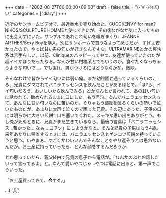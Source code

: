 +++
date = "2002-08-27T00:00:00+09:00"
draft = false
title = "(･∀･)ｲｲ!匂い"
categories = ["diary"]
+++

近所のサンホームビデオで、最近香水を売り始めた。GUCCI/ENVY for man?NIKOS/SCULPTURE HOMMEと使ってきたが、その後なかなか気に入ったものに出会えずにいた。サンプルであれこれ匂いを嗅ぎまくり、JEANNE ARTHES/Sexy Boyを購入。別にサンホームで買うなよって感じだが、すげぇ安かったので。やっぱ甘い系の匂いが好きなんですな。ULTRAMARINEとかの爽快系は苦手らしい。以前、Cliniqueのハッピーってやつ、友達が使っていたのだが超イイかほりだったなぁ。なんか甘い柑橘系とでもいうのか。食べたくなっちゃうような匂いで...。でもあれ、男がつけるにはどうなのかな。微妙。

そんなわけで昔からイイ匂いには弱い俺。まだ幼稚園に通っているくらいのころ、兄貴にダマされてバニラエッセンスを飲んだことがあるほどで。「ほ?ら、イイ匂いだろう...おいしいから飲んでみろ」とかなんとか言われて、あの甘い匂いに誘われて、勧められるままに口にした。もう号泣。なんでバニラエッセンスって、あんなに甘い匂いなのに苦いのか。そりゃもう鼓膜を破るくらいの勢いで泣いたものだが、あまりに大声で泣くので困った兄貴。その辺にあった、子供の口には明らかに大きい煎餅で口を塞いでくれた。ステキな思い出をありがとう。もし俺が死ぬときに、兄貴がまだ生きているなら、最後の言葉は「バニラエッセンス...苦かった....なぁ....ゴフッ」にしようかなと。そんな兄貴の子供はもう4歳。来年あたりに帰省するときには、バニラエッセンスとゲンコツ煎餅を持っていこうと思う。いやまぁ、すごくかわいいんでそんなことをやり返そうとは思わないんだが。お土産に持っていったら、どんな顔をするんだろうか...

とか思っていたら、親父経由で兄貴の息子から電話が。「なんかのぶとお話したいって言ってるよ」と。なんて愛いやつじゃ...やつは電話に出ると、第一声でこういった。

「お土産買ってきて、<strong>今すぐ</strong>。」

...(;´Д`)

